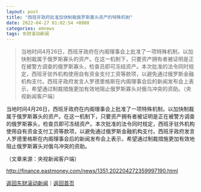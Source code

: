 ```yaml
---
layout: post
title: "西班牙政府批准加快制裁俄罗斯寡头资产的特殊机制"
date: 2022-04-27 01:02:54 +0800
categories: emnews
tags: 东财滚动新闻
---
```

> 当地时间4月26日，西班牙政府在内阁理事会上批准了一项特殊机制，以加快制裁属于俄罗斯寡头的资产。在这一机制下，只要资产拥有者被证明是正在被警方调查的俄罗斯寡头，检查员即可冻结资产。本次批准的法令同时规定，西班牙驻外机构使用自有资金支付工资等款项，以避免通过俄罗斯金融机构支付。西班牙政府发言人罗德里格斯在内阁理事会后的新闻发布会上表示，希望通过制裁措施更加有效地阻止俄罗斯寡头对俄乌冲突的资助。（央视新闻客户端）

<p>当地时间4月26日，西班牙政府在内阁理事会上批准了一项特殊机制，以加快制裁属于俄罗斯寡头的资产。在这一机制下，只要资产拥有者被证明是正在被警方调查的俄罗斯寡头，检查员即可冻结资产。本次批准的法令同时规定，西班牙驻外机构使用自有资金支付工资等款项，以避免通过俄罗斯金融机构支付。西班牙政府发言人罗德里格斯在内阁理事会后的新闻发布会上表示，希望通过制裁措施更加有效地阻止俄罗斯寡头对俄乌冲突的资助。</p><p class="em_media">（文章来源：央视新闻客户端）</p>

<http://finance.eastmoney.com/news/1351,202204272359997190.html>

[返回东财滚动新闻](//finews.withounder.com/emnews/)｜[返回首页](//finews.withounder.com/)